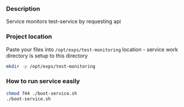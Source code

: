 ### Description
Service monitors test-service by requesting api

### Project location
Paste your files into ```/opt/exps/test-monitoring``` location - service work directory is setup to this directory
```bash
mkdir -p /opt/exps/test-monitoring
```

### How to run service easily
```bash
chmod 744 ./boot-service.sh
./boot-service.sh
```